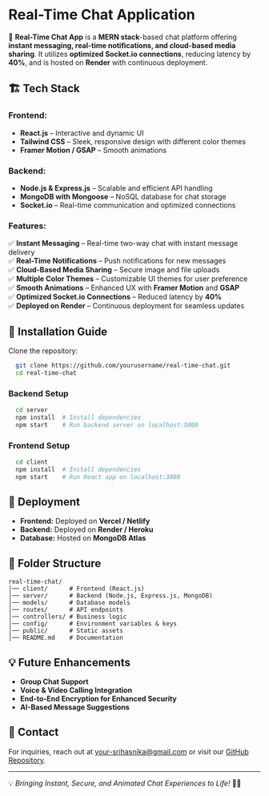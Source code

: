 # Real-Time Chat Application

🚀 **Real-Time Chat App** is a **MERN stack**-based chat platform offering **instant messaging, real-time notifications, and cloud-based media sharing**. It utilizes **optimized Socket.io connections**, reducing latency by **40%**, and is hosted on **Render** with continuous deployment.

## 🏗️ Tech Stack

### **Frontend:**
- **React.js** – Interactive and dynamic UI
- **Tailwind CSS** – Sleek, responsive design with different color themes
- **Framer Motion / GSAP** – Smooth animations

### **Backend:**
- **Node.js & Express.js** – Scalable and efficient API handling
- **MongoDB with Mongoose** – NoSQL database for chat storage
- **Socket.io** – Real-time communication and optimized connections

### **Features:**
✅ **Instant Messaging** – Real-time two-way chat with instant message delivery  
✅ **Real-Time Notifications** – Push notifications for new messages  
✅ **Cloud-Based Media Sharing** – Secure image and file uploads  
✅ **Multiple Color Themes** – Customizable UI themes for user preference  
✅ **Smooth Animations** – Enhanced UX with **Framer Motion** and **GSAP**  
✅ **Optimized Socket.io Connections** – Reduced latency by **40%**  
✅ **Deployed on Render** – Continuous deployment for seamless updates  

## 📌 Installation Guide

Clone the repository:
```sh
  git clone https://github.com/yourusername/real-time-chat.git
  cd real-time-chat
```

### **Backend Setup**
```sh
  cd server
  npm install  # Install dependencies
  npm start    # Run backend server on localhost:5000
```

### **Frontend Setup**
```sh
  cd client
  npm install  # Install dependencies
  npm start    # Run React app on localhost:3000
```

## 🚀 Deployment
- **Frontend:** Deployed on **Vercel / Netlify**
- **Backend:** Deployed on **Render / Heroku**
- **Database:** Hosted on **MongoDB Atlas**

## 📂 Folder Structure
```
real-time-chat/
│── client/      # Frontend (React.js)
│── server/      # Backend (Node.js, Express.js, MongoDB)
│── models/      # Database models
│── routes/      # API endpoints
│── controllers/ # Business logic
│── config/      # Environment variables & keys
│── public/      # Static assets
│── README.md    # Documentation
```

## 💡 Future Enhancements
- **Group Chat Support**
- **Voice & Video Calling Integration**
- **End-to-End Encryption for Enhanced Security**
- **AI-Based Message Suggestions**


## 📧 Contact
For inquiries, reach out at [your-srihasnika@gmail.com](mailto:srihasnika@gmail.com) or visit our [GitHub Repository](https://github.com/Sri-Hasnika/real-time-chat).

---
💡 *Bringing Instant, Secure, and Animated Chat Experiences to Life!* 💬✨



